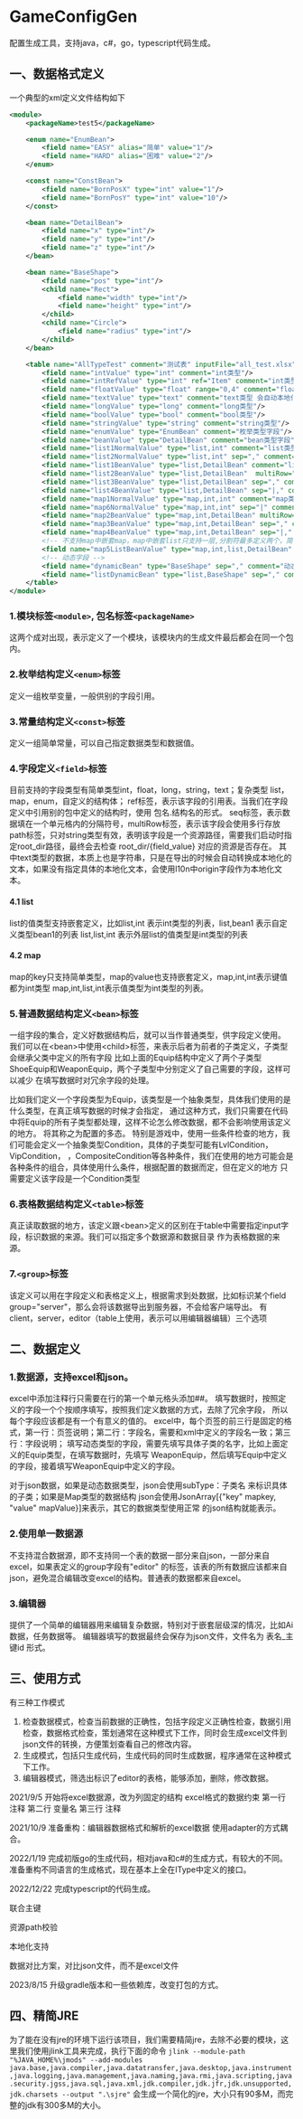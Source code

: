 # GameConfigGen
配置生成工具，支持java，c#，go，typescript代码生成。

## 一、数据格式定义

一个典型的xml定义文件结构如下

``` xml
<module>
    <packageName>test5</packageName>

    <enum name="EnumBean">
        <field name="EASY" alias="简单" value="1"/>
        <field name="HARD" alias="困难" value="2"/>
    </enum>

    <const name="ConstBean">
        <field name="BornPosX" type="int" value="1"/>
        <field name="BornPosY" type="int" value="10"/>
    </const>

    <bean name="DetailBean">
        <field name="x" type="int"/>
        <field name="y" type="int"/>
        <field name="z" type="int"/>
    </bean>

    <bean name="BaseShape">
        <field name="pos" type="int"/>
        <child name="Rect">
            <field name="width" type="int"/>
            <field name="height" type="int"/>
        </child>
        <child name="Circle">
            <field name="radius" type="int"/>
        </child>
    </bean>

    <table name="AllTypeTest" comment="测试表" inputFile="all_test.xlsx" index="intValue">
        <field name="intValue" type="int" comment="int类型"/>
        <field name="intRefValue" type="int" ref="Item" comment="int类型引用检查"/>
        <field name="floatValue" type="float" range="0,4" comment="float类型"/>
        <field name="textValue" type="text" comment="text类型 会自动本地化转化"/>
        <field name="longValue" type="long" comment="long类型"/>
        <field name="boolValue" type="bool" comment="bool类型"/>
        <field name="stringValue" type="string" comment="string类型"/>
        <field name="enumValue" type="EnumBean" comment="枚举类型字段"/>
        <field name="beanValue" type="DetailBean" comment="bean类型字段"/>
        <field name="list1NormalValue" type="list,int" comment="list类型字段"/>
        <field name="list2NormalValue" type="list,int" sep="," comment="list类型字段"/>
        <field name="list1BeanValue" type="list,DetailBean" comment="list类型字段"/>
        <field name="list2BeanValue" type="list,DetailBean"  multiRow="true" comment="list类型字段"/>
        <field name="list3BeanValue" type="list,DetailBean" sep="," comment="list类型字段"/>
        <field name="list4BeanValue" type="list,DetailBean" sep="|," comment="list类型字段"/>
        <field name="map1NormalValue" type="map,int,int" comment="map类型字段"/>
        <field name="map6NormalValue" type="map,int,int" sep="|" comment="map类型字段"/>
        <field name="map2BeanValue" type="map,int,DetailBean" multiRow="true" comment="map类型字段"/>
        <field name="map3BeanValue" type="map,int,DetailBean" sep="," comment="map类型字段"/>
        <field name="map4BeanValue" type="map,int,DetailBean" sep="|," comment="map类型字段"/>
        <!-- 不支持map中嵌套map，map中嵌套list只支持一层,分割符最多定义两个，简化复杂度 -->
        <field name="map5ListBeanValue" type="map,int,list,DetailBean" sep="|," comment="map类型字段"/>
        <!-- 动态字段 -->
        <field name="dynamicBean" type="BaseShape" sep="," comment="动态字段"/>
        <field name="listDynamicBean" type="list,BaseShape" sep="," comment="list动态字段"/>
    </table>
</module>
```


### 1.模块标签`<module>`, 包名标签`<packageName>` 
这两个成对出现，表示定义了一个模块，该模块内的生成文件最后都会在同一个包内。

### 2.枚举结构定义`<enum>`标签
定义一组枚举变量，一般供别的字段引用。

### 3.常量结构定义`<const>`标签
定义一组简单常量，可以自己指定数据类型和数据值。

### 4.字段定义`<field>`标签
目前支持的字段类型有简单类型int，float，long，string，text；复杂类型 list，map，enum，自定义的结构体；
ref标签，表示该字段的引用表。当我们在字段定义中引用别的包中定义的结构时，使用 包名.结构名的形式。 seq标签，表示数据填在一个单元格内的分隔符号，multiRow标签，表示该字段会使用多行存放
path标签，只对string类型有效，表明该字段是一个资源路径，需要我们启动时指定root_dir路径，最终会去检查 root_dir/{field_value} 对应的资源是否存在。
其中text类型的数据，本质上也是字符串，只是在导出的时候会自动转换成本地化的文本，如果没有指定具体的本地化文本，会使用l10n中origin字段作为本地化文本。

#### 4.1 list
list的值类型支持嵌套定义，比如list,int 表示int类型的列表，list,bean1 表示自定义类型bean1的列表
list,list,int 表示外层list的值类型是int类型的列表

#### 4.2 map
map的key只支持简单类型，map的value也支持嵌套定义，map,int,int表示键值都为int类型
map,int,list,int表示值类型为int类型的列表。

### 5.普通数据结构定义`<bean>`标签
一组字段的集合，定义好数据结构后，就可以当作普通类型，供字段定义使用。
我们可以在&lt;bean&gt;中使用&lt;child&gt;标签，来表示后者为前者的子类定义，子类型会继承父类中定义的所有字段
比如上面的Equip结构中定义了两个子类型ShoeEquip和WeaponEquip，两个子类型中分别定义了自己需要的字段，这样可以减少
在填写数据时对冗余字段的处理。

比如我们定义一个字段类型为Equip，该类型是一个抽象类型，具体我们使用的是什么类型，在真正填写数据的时候才会指定，
通过这种方式，我们只需要在代码中将Equip的所有子类型都处理，这样不论怎么修改数据，都不会影响使用该定义的地方。
将其称之为配置的多态。
特别是游戏中，使用一些条件检查的地方，我们可能会定义一个抽象类型Condition，具体的子类型可能有LvlCondition，VipCondition，
，CompositeCondition等各种条件，我们在使用的地方可能会是各种条件的组合，具体使用什么条件，根据配置的数据而定，但在定义的地方
只需要定义该字段是一个Condition类型

### 6.表格数据结构定义`<table>`标签
真正读取数据的地方，该定义跟&lt;bean&gt;定义的区别在于table中需要指定input字段，标识数据的来源。我们可以指定多个数据源和数据目录
作为表格数据的来源。


### 7.`<group>`标签
该定义可以用在字段定义和表格定义上，根据需求到处数据，比如标识某个field  group="server"，那么会将该数据导出到服务器，不会给客户端导出。
有client，server，editor（table上使用，表示可以用编辑器编辑）三个选项

## 二、数据定义

### 1.数据源，支持excel和json。
excel中添加注释行只需要在行的第一个单元格头添加##。
填写数据时，按照定义的字段一个个按顺序填写，按照我们定义数据的方式，去除了冗余字段，
所以每个字段应该都是有一个有意义的值的。
excel中，每个页签的前三行是固定的格式，第一行：页签说明；第二行：字段名，需要和xml中定义的字段名一致；第三行：字段说明；
填写动态类型的字段，需要先填写具体子类的名字，比如上面定义的Equip类型，在填写数据时，先填写
WeaponEquip，然后填写Equip中定义的字段，接着填写WeaponEquip中定义的字段。

对于json数据，如果是动态数据类型，json会使用subType：子类名 来标识具体的子类；如果是Map类型的数据结构
json会使用JsonArray[{"key" mapkey, "value" mapValue}]来表示，其它的数据类型使用正常
的json结构就能表示。

### 2.使用单一数据源
不支持混合数据源，即不支持同一个表的数据一部分来自json，一部分来自excel，如果表定义的group字段有"editor"
的标签，该表的所有数据应该都来自json，避免混合编辑改变excel的结构。普通表的数据都来自excel。

### 3.编辑器
提供了一个简单的编辑器用来编辑复杂数据，特别对于嵌套层级深的情况，比如Ai数据，任务数据等。
编辑器填写的数据最终会保存为json文件，文件名为 表名_主键id 形式。

## 三、使用方式
有三种工作模式

1. 检查数据模式，检查当前数据的正确性，包括字段定义正确性检查，数据引用检查，数据格式检查，策划通常在这种模式下工作，同时会生成excel文件到json文件的转换，方便策划查看自己的修改内容。 
2. 生成模式，包括只生成代码，生成代码的同时生成数据，程序通常在这种模式下工作。
3. 编辑器模式，筛选出标识了editor的表格，能够添加，删除，修改数据。


2021/9/5 开始将excel数据源，改为列固定的结构 excel格式的数据约束 第一行 注释 第二行 变量名 第三行 注释

2021/10/9 准备重构：编辑器数据格式和解析的excel数据 使用adapter的方式耦合。

2022/1/19 完成初版go的生成代码，相对java和c#的生成方式，有较大的不同。
准备重构不同语言的生成格式，现在基本上全在IType中定义的接口。

2022/12/22 完成typescript的代码生成。

联合主键

资源path校验

本地化支持

数据对比方案，对比json文件，而不是excel文件

2023/8/15 升级gradle版本和一些依赖库，改变打包的方式。

## 四、精简JRE

为了能在没有jre的环境下运行该项目，我们需要精简jre，去除不必要的模块，这里我们使用jlink工具来完成，执行下面的命令
`jlink --module-path "%JAVA_HOME%\jmods" --add-modules java.base,java.compiler,java.datatransfer,java.desktop,java.instrument,java.logging,java.management,java.naming,java.rmi,java.scripting,java.security.jgss,java.sql,java.xml,jdk.compiler,jdk.jfr,jdk.unsupported,jdk.charsets --output ".\sjre"`
会生成一个简化的jre，大小只有90多M，而完整的jdk有300多M的大小。